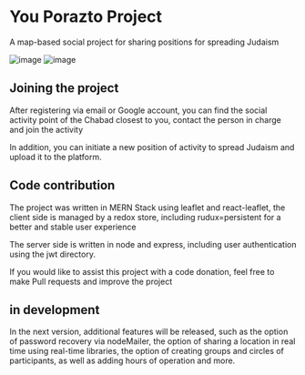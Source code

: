 # You Porazto Project
A map-based social project for sharing positions for spreading Judaism

![image](https://user-images.githubusercontent.com/59019920/149241907-31bc5526-6ffb-4ebc-9263-8c9110e207c1.png)
![image](https://user-images.githubusercontent.com/59019920/149242400-82e39566-283b-4216-ad06-11450ec72cb4.png)

## Joining the project
After registering via email or Google account, you can find the social activity point of the Chabad closest to you, contact the person in charge and join the activity

In addition, you can initiate a new position of activity to spread Judaism and upload it to the platform.

## Code contribution

The project was written in MERN Stack using leaflet and react-leaflet, the client side is managed by a redox store, including rudux=persistent for a better and stable user experience

The server side is written in node and express, including user authentication using the jwt directory.

If you would like to assist this project with a code donation, feel free to make Pull requests and improve the project

## in development
In the next version, additional features will be released, such as the option of password recovery via nodeMailer, the option of sharing a location in real time using real-time libraries, the option of creating groups and circles of participants, as well as adding hours of operation and more.
